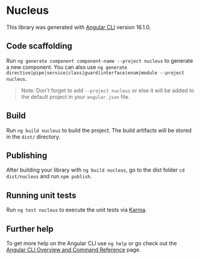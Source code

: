 # Nucleus

This library was generated with [Angular CLI](https://github.com/angular/angular-cli) version 16.1.0.

## Code scaffolding

Run `ng generate component component-name --project nucleus` to generate a new component. You can also use `ng generate directive|pipe|service|class|guard|interface|enum|module --project nucleus`.
> Note: Don't forget to add `--project nucleus` or else it will be added to the default project in your `angular.json` file. 

## Build

Run `ng build nucleus` to build the project. The build artifacts will be stored in the `dist/` directory.

## Publishing

After building your library with `ng build nucleus`, go to the dist folder `cd dist/nucleus` and run `npm publish`.

## Running unit tests

Run `ng test nucleus` to execute the unit tests via [Karma](https://karma-runner.github.io).

## Further help

To get more help on the Angular CLI use `ng help` or go check out the [Angular CLI Overview and Command Reference](https://angular.io/cli) page.
